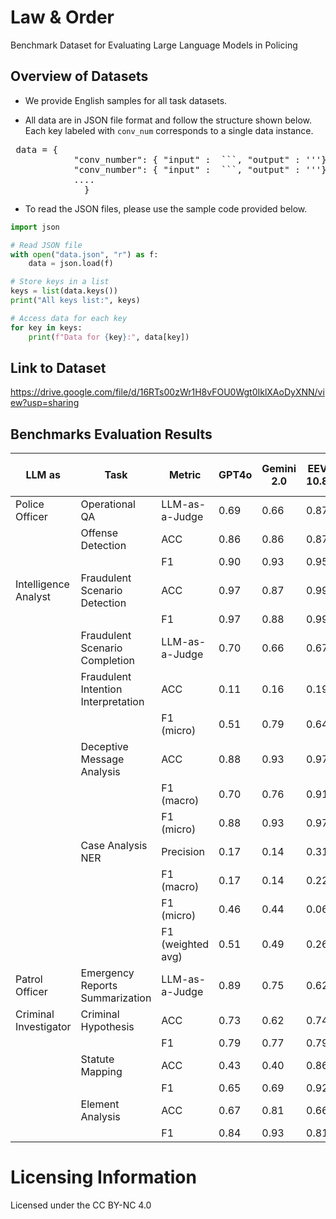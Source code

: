 # Law & Order
Benchmark Dataset for Evaluating Large Language Models in Policing

## Overview of Datasets

* We provide English samples for all task datasets.

* All data are in JSON file format and follow the structure shown below. Each key labeled with `conv_num` corresponds to a single data instance.  



<pre> data = { 
            "conv_number": { "input" :  ```, "output" : '''},
            "conv_number": { "input" :  ```, "output" : '''},
            ....
              }
</pre>

* To read the JSON files, please use the sample code provided below.  

```python
import json

# Read JSON file
with open("data.json", "r") as f:
    data = json.load(f)

# Store keys in a list
keys = list(data.keys())
print("All keys list:", keys)

# Access data for each key
for key in keys:
    print(f"Data for {key}:", data[key])
```


## Link to Dataset
https://drive.google.com/file/d/16RTs00zWr1H8vFOU0Wgt0IklXAoDyXNN/view?usp=sharing

## Benchmarks Evaluation Results

| LLM as                | Task                                | Metric            | GPT4o | Gemini 2.0 | EEVE 10.8B | SOLAR 10.7B | Llama 3.1-8B | Llama 3.2-1B |
|-----------------------|-------------------------------------|-------------------|--------|--------------|--------------|---------------|----------------|----------------|
| Police Officer        | Operational QA                      | LLM-as-a-Judge    | 0.69   | 0.66         | 0.87         | 0.85          | 0.88           | 0.64           |
|                       | Offense Detection                   | ACC               | 0.86   | 0.86         | 0.87         | 0.98          | 0.50           | 0.21           |
|                       |                                     | F1                | 0.90   | 0.93         | 0.95         | 0.99          | 0.77           | 0.61           |
| Intelligence Analyst  | Fraudulent Scenario Detection       | ACC               | 0.97   | 0.87         | 0.99         | 0.99          | 0.86           | 0.63           |
|                       |                                     | F1                | 0.97   | 0.88         | 0.99         | 0.99          | 0.85           | 0.58           |
|                       | Fraudulent Scenario Completion      | LLM-as-a-Judge    | 0.70   | 0.66         | 0.67         | 0.71          | 0.71           | 0.64           |
|                       | Fraudulent Intention Interpretation | ACC               | 0.11   | 0.16         | 0.19         | 0.14          | 0.14           | 0.04           |
|                       |                                     | F1 (micro)        | 0.51   | 0.79         | 0.64         | 0.47          | 0.56           | 0.27           |
|                       | Deceptive Message Analysis          | ACC               | 0.88   | 0.93         | 0.97         | 0.99          | 0.97           | 0.88           |
|                       |                                     | F1 (macro)        | 0.70   | 0.76         | 0.91         | 0.98          | 0.95           | 0.73           |
|                       |                                     | F1 (micro)        | 0.88   | 0.93         | 0.97         | 0.99          | 0.97           | 0.88           |
|                       | Case Analysis NER                   | Precision         | 0.17   | 0.14         | 0.31         | 0.52          | 0.17           | 0.08           |
|                       |                                     | F1 (macro)        | 0.17   | 0.14         | 0.22         | 0.29          | 0.16           | 0.06           |
|                       |                                     | F1 (micro)        | 0.46   | 0.44         | 0.06         | 0.11          | 0.04           | 0.03           |
|                       |                                     | F1 (weighted avg) | 0.51   | 0.49         | 0.26         | 0.42          | 0.22           | 0.11           |
| Patrol Officer        | Emergency Reports Summarization     | LLM-as-a-Judge    | 0.89   | 0.75         | 0.62         | 0.56          | 0.51           | 0.20           |
| Criminal Investigator | Criminal Hypothesis                 | ACC               | 0.73   | 0.62         | 0.74         | 0.62          | 0.62           | 0.62           |
|                       |                                     | F1                | 0.79   | 0.77         | 0.79         | 0.77          | 0.77           | 0.77           |
|                       | Statute Mapping                     | ACC               | 0.43   | 0.40         | 0.86         | 0.88          | 0.19           | 0.07           |
|                       |                                     | F1                | 0.65   | 0.69         | 0.92         | 0.95          | 0.35           | 0.12           |
|                       | Element Analysis                    | ACC               | 0.67   | 0.81         | 0.66         | 0.71          | 0.64           | 0.12           |
|                       |                                     | F1                | 0.84   | 0.93         | 0.81         | 0.88          | 0.82           | 0.24           |

# Licensing Information
Licensed under the CC BY-NC 4.0
